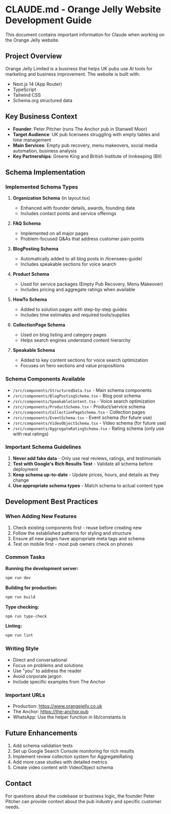 # CLAUDE.md - Orange Jelly Website Development Guide

This document contains important information for Claude when working on the Orange Jelly website.

## Project Overview

Orange Jelly Limited is a business that helps UK pubs use AI tools for marketing and business improvement. The website is built with:
- Next.js 14 (App Router)
- TypeScript
- Tailwind CSS
- Schema.org structured data

## Key Business Context

- **Founder**: Peter Pitcher (runs The Anchor pub in Stanwell Moor)
- **Target Audience**: UK pub licensees struggling with empty tables and time management
- **Main Services**: Empty pub recovery, menu makeovers, social media automation, business analysis
- **Key Partnerships**: Greene King and British Institute of Innkeeping (BII)

## Schema Implementation

### Implemented Schema Types

1. **Organization Schema** (in layout.tsx)
   - Enhanced with founder details, awards, founding date
   - Includes contact points and service offerings

2. **FAQ Schema** 
   - Implemented on all major pages
   - Problem-focused Q&As that address customer pain points

3. **BlogPosting Schema**
   - Automatically added to all blog posts in /licensees-guide/
   - Includes speakable sections for voice search

4. **Product Schema**
   - Used for service packages (Empty Pub Recovery, Menu Makeover)
   - Includes pricing and aggregate ratings when available

5. **HowTo Schema**
   - Added to solution pages with step-by-step guides
   - Includes time estimates and required tools/supplies

6. **CollectionPage Schema**
   - Used on blog listing and category pages
   - Helps search engines understand content hierarchy

7. **Speakable Schema**
   - Added to key content sections for voice search optimization
   - Focuses on hero sections and value propositions

### Schema Components Available

- `/src/components/StructuredData.tsx` - Main schema components
- `/src/components/BlogPostingSchema.tsx` - Blog post schema
- `/src/components/SpeakableContent.tsx` - Voice search optimization
- `/src/components/ProductSchema.tsx` - Product/service schema
- `/src/components/CollectionPageSchema.tsx` - Collection pages
- `/src/components/EventSchema.tsx` - Event schema (for future use)
- `/src/components/VideoObjectSchema.tsx` - Video schema (for future use)
- `/src/components/AggregateRatingSchema.tsx` - Rating schema (only use with real ratings)

### Important Schema Guidelines

1. **Never add fake data** - Only use real reviews, ratings, and testimonials
2. **Test with Google's Rich Results Test** - Validate all schema before deployment
3. **Keep schema up-to-date** - Update prices, hours, and details as they change
4. **Use appropriate schema types** - Match schema to actual content type

## Development Best Practices

### When Adding New Features

1. Check existing components first - reuse before creating new
2. Follow the established patterns for styling and structure
3. Ensure all new pages have appropriate meta tags and schema
4. Test on mobile first - most pub owners check on phones

### Common Tasks

**Running the development server:**
```bash
npm run dev
```

**Building for production:**
```bash
npm run build
```

**Type checking:**
```bash
npm run type-check
```

**Linting:**
```bash
npm run lint
```

### Writing Style

- Direct and conversational
- Focus on problems and solutions
- Use "you" to address the reader
- Avoid corporate jargon
- Include specific examples from The Anchor

### Important URLs

- Production: https://www.orangejelly.co.uk
- The Anchor: https://the-anchor.pub
- WhatsApp: Use the helper function in lib/constants.ts

## Future Enhancements

1. Add schema validation tests
2. Set up Google Search Console monitoring for rich results
3. Implement review collection system for AggregateRating
4. Add more case studies with detailed metrics
5. Create video content with VideoObject schema

## Contact

For questions about the codebase or business logic, the founder Peter Pitcher can provide context about the pub industry and specific customer needs.